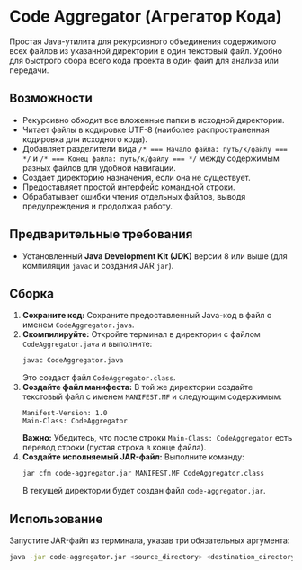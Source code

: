 # Code Aggregator (Агрегатор Кода)

Простая Java-утилита для рекурсивного объединения содержимого всех файлов из указанной директории в один текстовый файл. Удобно для быстрого сбора всего кода проекта в один файл для анализа или передачи.

## Возможности

*   Рекурсивно обходит все вложенные папки в исходной директории.
*   Читает файлы в кодировке UTF-8 (наиболее распространенная кодировка для исходного кода).
*   Добавляет разделители вида `/* === Начало файла: путь/к/файлу === */` и `/* === Конец файла: путь/к/файлу === */` между содержимым разных файлов для удобной навигации.
*   Создает директорию назначения, если она не существует.
*   Предоставляет простой интерфейс командной строки.
*   Обрабатывает ошибки чтения отдельных файлов, выводя предупреждения и продолжая работу.

## Предварительные требования

*   Установленный **Java Development Kit (JDK)** версии 8 или выше (для компиляции `javac` и создания JAR `jar`).

## Сборка

1.  **Сохраните код:** Сохраните предоставленный Java-код в файл с именем `CodeAggregator.java`.
2.  **Скомпилируйте:** Откройте терминал в директории с файлом `CodeAggregator.java` и выполните:
    ```bash
    javac CodeAggregator.java
    ```
    Это создаст файл `CodeAggregator.class`.
3.  **Создайте файл манифеста:** В той же директории создайте текстовый файл с именем `MANIFEST.MF` и следующим содержимым:
    ```
    Manifest-Version: 1.0
    Main-Class: CodeAggregator

    ```
    **Важно:** Убедитесь, что после строки `Main-Class: CodeAggregator` есть перевод строки (пустая строка в конце файла).
4.  **Создайте исполняемый JAR-файл:** Выполните команду:
    ```bash
    jar cfm code-aggregator.jar MANIFEST.MF CodeAggregator.class
    ```
    В текущей директории будет создан файл `code-aggregator.jar`.

## Использование

Запустите JAR-файл из терминала, указав три обязательных аргумента:

```bash
java -jar code-aggregator.jar <source_directory> <destination_directory> <output_filename>